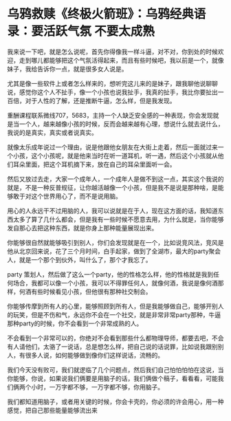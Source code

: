 # 乌鸦救赎《终极火箭班》：乌鸦经典语录：要活跃气氛 不要太成熟

我来说一下吧，就是怎么说呢，首先你得像我一样斗逼，对不对，你到处的时候欢迎，走到哪儿都能够把这个气氛活得起来，而且有些时候吧，我以前是一个，就像妹子，我给告诉你一点，就是很多女人说是。

尤其是像一些软件上或者怎么样来的，想听完这儿来的是妹子，跟我聊他说聊聊说，感觉你这个人不扯手，像一个小孩也说我扯手，我真的扯手，我比你要扯出一百倍，对于人性的了解，还是推断牛逼，怎么样，但是我发现。

重酬课程联系微线707，5683，主持一个人缺乏安全感的一种表现，你会发现就是当一个人，越来越像小孩的时候，反而会越来越有心理，想说什么就去说什么，我说的是真实，真实或者说真实。

就像太乐成年说过一个理由，说是他跟他女朋友在大街上走着，然后一面就过来一个小孩，这个小孩呢，就是他来当时在听一道耳机，听一遇，然后这个小孩就从他们耳朵里面，把这个耳机摘下来，放在自己的耳朵里面听一会。

然后又放过去走，大家一个成年人，一个成年人是做不到这一点，其实这个我说的就是，不是一种反普规征，让你越活越像一个小孩，但是我不是说是那种啥，是能够敢于对这个世界用心了，而不是说用脑。

用心的人永远干不过用脑的人，我可以说就是在于人，现在这方面的话，我知道东西太多了算了几什么都会，但是我有一些时候不愿意去用，为什么就是，当你能够发自那心去把这种东西，就是你身上那种能量展现出来。

你能够很自然就能够吸引到别人，你们会发现就是在一个，比如说竞风法，竞风是他从北京回来说，花了三个月时间，白手起家，做到了全湖市，最大的party聚会人，就是一个那个到伙外，叫什么了，那个才我忘了。

party 策划人，然后做了这么一个party，他的性格怎么样，他的性格就是我到任何场合，我都可以像一个小孩，我可以不得罪任何人，就像何酒，我说是像何酒那样，何酒有些时候看见小孩，但他很有那种社交制会。

你能够传摩到所有人的心里，能够照顾到所有人，但是我能够做自己，能够开别人的玩笑，但是不伤和气，永远你不会在一个社交，就是非常非常party那种，牛逼那种party的时候，你不会看到一个非常成熟的人。

不会看到一个非常可以的，你绝对不会看到那些什么都物理导师，都要去吧，不会有人请他们，太骆了一说话，总是想怎么样，把自己说的话说罪，比如说我跟别别人，有很多人说，如何能够做到像你们这样说话，流畅的。

我们今天没有败可，我们就逻临了几个问题点，然后我们自己怕怕怕怕在这说，当你能够，你说，如果说我们俩要是用脑子的话，我们俩做个稿子，看看看，可能我们俩两个小时，一万字都不够，一万字都不够，你用脑子。

我们都知道用脑子，或者用关键的时候，你会卡壳的，你必须的许会用心，用一种感觉，把自己那些能量能够流出来